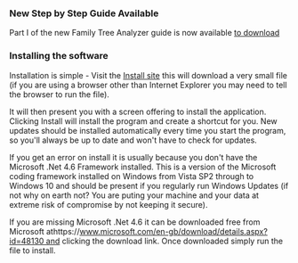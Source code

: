 ### New Step by Step Guide Available

Part I of the new Family Tree Analyzer guide is now available [to download](http://www.ftanalyzer.com/guides)

### Installing the software

Installation is simple - Visit the [Install site](http://ftanalyzer.com/install) this will download a very small file (if you are using a browser other than Internet Explorer you may need to tell the browser to run the file).

It will then present you with a screen offering to install the application. Clicking Install will install the program and create a shortcut for you. New updates should be installed automatically every time you start the program, so you'll always be up to date and won't have to check for updates.

If you get an error on install it is usually because you don't have the Microsoft .Net 4.6 Framework installed. This is a version of the Microsoft coding framework installed on Windows from Vista SP2 through to Windows 10 and should be present if you regularly run Windows Updates (if not why on earth not? You are puting your machine and your data at extreme risk of compromise by not keeping it secure).

If you are missing Microsoft .Net 4.6 it can be downloaded free from Microsoft athttps://www.microsoft.com/en-gb/download/details.aspx?id=48130 and clicking the download link. Once downloaded simply run the file to install.

